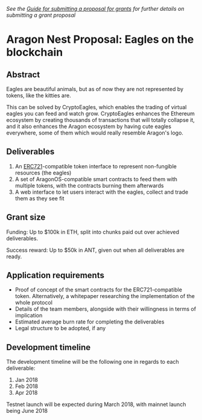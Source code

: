 _See the [Guide for submitting a proposal for grants](https://github.com/aragon/nest/blob/master/Guide_for_submitting_a_proposal_for_grants.md) for further details on submitting a grant proposal_

# Aragon Nest Proposal: Eagles on the blockchain

## Abstract

Eagles are beautiful animals, but as of now they are not represented by tokens, like the kitties are.

This can be solved by CryptoEagles, which enables the trading of virtual eagles you can feed and watch grow. CryptoEagles enhances the Ethereum ecosystem by creating thousands of transactions that will totally collapse it, and it also enhances the Aragon ecosystem by having cute eagles everywhere, some of them which would really resemble Aragon's logo.

## Deliverables

1. An [ERC721](https://github.com/ethereum/eips/issues/721)-compatible token interface to represent non-fungible resources (the eagles)
2. A set of AragonOS-compatible smart contracts to feed them with multiple tokens, with the contracts burning them afterwards
3. A web interface to let users interact with the eagles, collect and trade them as they see fit

## Grant size

Funding: Up to $100k in ETH, split into chunks paid out over achieved deliverables.

Success reward: Up to $50k in ANT, given out when all deliverables are ready.

## Application requirements

- Proof of concept of the smart contracts for the ERC721-compatible token. Alternatively, a whitepaper researching the implementation of the whole protocol
- Details of the team members, alongside with their willingness in terms of implication
- Estimated average burn rate for completing the deliverables
- Legal structure to be adopted, if any

## Development timeline

The development timeline will be the following one in regards to each deliverable:

1. Jan 2018
2. Feb 2018
3. Apr 2018

Testnet launch will be expected during March 2018, with mainnet launch being June 2018
